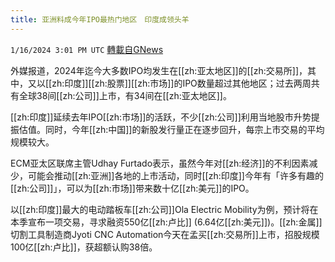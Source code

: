 ```yaml
---
title: 亚洲料成今年IPO最热门地区　印度成领头羊
---
```

`1/16/2024 3:01 PM UTC` [轉載自GNews](https://gnews.org/articles/2225219)

外媒报道，2024年迄今大多数IPO均发生在[[zh:亚太地区]]的[[zh:交易所]]，其中，又以[[zh:印度]][[zh:股票]][[zh:市场]]的IPO数量超过其他地区；过去两周共有全球38间[[zh:公司]]上市，有34间在[[zh:亚太地区]]。

[[zh:印度]]延续去年IPO[[zh:市场]]的活跃，不少[[zh:公司]]利用当地股市升势提振估值。同时，今年[[zh:中国]]的新股发行量正在逐步回升，每宗上市交易的平均规模较大。

ECM亚太区联席主管Udhay Furtado表示，虽然今年对[[zh:经济]]的不利因素减少，可能会推动[[zh:亚洲]]各地的上市活动，同时[[zh:印度]]今年有「许多有趣的[[zh:公司]]」，可以为[[zh:市场]]带来数十亿[[zh:美元]]的IPO。

以[[zh:印度]]最大的电动踏板车[[zh:公司]]Ola Electric Mobility为例，预计将在本季宣布一项交易，寻求融资550亿[[zh:卢比]] (6.64亿[[zh:美元]])。[[zh:金属]]切割工具制造商Jyoti CNC Automation今天在孟买[[zh:交易所]]上市，招股规模100亿[[zh:卢比]]，获超额认购38倍。
